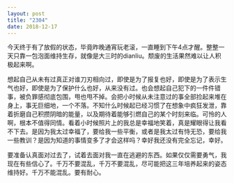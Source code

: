 ```yaml
---
layout: post
title: "2304"
date: 2018-12-17
---
```

今天终于有了放假的状态，毕竟昨晚通宵玩老滚，一直睡到下午4点才醒。整整一天只靠一包泡面维持生存，就像是大三时的dianliu。颓废的生活果然难以让人积极起来啊。  

[comment]: # (
另外，还是决定拒绝和zjf出去玩，原因很简单，为什么一定要逼着自己和不喜欢的人出去呢，尤其是应该高兴的事。在这件事上我没有完全依照理性做判断，大概也陷入了短视；可是为了照顾自己的敏感情绪就索性任性了，尤其是看到他说为了让我跟着分摊房费才是主要理由之后，差点又要失控。这个人说话完全不走脑子，用文言说就是口不择言，而且自我中心，很难看到他为别人着想的地方。我反省自己爽约的问题，但是除了这两次之外，我敢发誓自己尽了最大努力履行诺言。我一直想方设法为别人考虑，结果反倒成为了别人口中的随和，方便利用。我承认自己傻，但是我也只想为我认为值得付出的人做傻事。之前为了保护自己安稳的生活，我已经做的差不多了吧。现在既然决定了一个人努力，丢掉任何没用的关系都可以。可以的吧。惴惴不安。还是一如既往的没骨气，总担心伤害别人，自己却不知不觉的变得不正常了。不打算再想了。本来不想再见他了，但是估计以后还是会勉为其难地去见。人类真的好麻烦。我不做人啦。 ) 

想起自己从未有过真正对谁刀刃相向过，即使是为了报复也好，即使是为了表示生气也好，即使是为了保护什么也好，从来没有过。也会想起自己犯下的一件件错事，被负罪感彻底包围，甩也甩不掉。会把小时候从未注意过的事全部捡起来堆在身上，事无巨细地，一个不落。不知什么时候起已经习惯了在想象中疯狂发泄，靠着折磨自己积攒阴暗的能量，以及期待着能够引燃自己的某个时刻来临。可怜的人啊，根本不值得同情。看着小时候照片上的我总是幸福地笑着，真是耀眼得让我看不下去。是因为我太过幸福了，要给我一些平衡，或者是我太过有恃无恐，要给我一些教训？是因为知道的事情变多了才会这样吗？幸好我还没有完全忘记，幸好。  

要准备认真面对过去了，试着去面对我一直在逃避的东西。如果仅仅需要勇气，我现在有些信心了。千万不要混乱，千万不要混乱，尽可能把这三年培养起来的姿态维持好。千万不能混乱。要有耐心。
